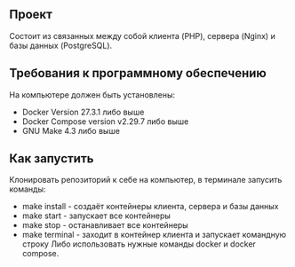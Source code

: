 ## Проект
Состоит из связанных между собой клиента (PHP), сервера (Nginx) и базы данных (PostgreSQL).

## Требования к программному обеспечению
На компьютере должен быть установлены:
- Docker Version 27.3.1 либо выше
- Docker Compose version v2.29.7 либо выше
- GNU Make 4.3 либо выше  

## Как запустить
Клонировать репозиторий к себе на компьютер, в терминале запусить команды:
- make install - создаёт контейнеры клиента, сервера и базы данных
- make start - запускает все контейнеры
- make stop - останавливает все контейнеры
- make terminal - заходит в контейнер клиента и запускает командную строку
Либо использовать нужные команды docker и docker compose.